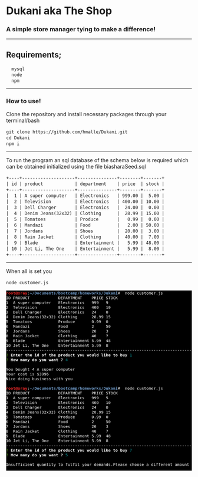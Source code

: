 # Dukani aka The Shop

### A simple store manager tying to make a difference! 
---
## Requirements;
```
  mysql
  node
  npm
```
---

### How to use!

Clone the repository and install necessary packages through your terminal/bash
```
git clone https://github.com/hmalle/Dukani.git
cd Dukani
npm i
```
---

To run the program an sql database of the schema below is required
which can be obtained initialized using the file biasharaSeed.sql
```
+----+--------------------+---------------+--------+-------+
| id | product            | department    | price  | stock |
+----+--------------------+---------------+--------+-------+
|  1 | A super computer   | Electronics   | 999.00 |  5.00 |
|  2 | Television         | Electronics   | 400.00 | 10.00 |
|  3 | Dell Charger       | Electronics   |  24.00 |  0.00 |
|  4 | Denim Jeans(32x32) | Clothing      |  28.99 | 15.00 |
|  5 | Tomatoes           | Produce       |   0.99 |  0.00 |
|  6 | Mandazi            | Food          |   2.00 | 50.00 |
|  7 | Jordans            | Shoes         |  20.00 |  3.00 |
|  8 | Rain Jacket        | Clothing      |  40.00 |  7.00 |
|  9 | Blade              | Entertainment |   5.99 | 48.00 |
| 10 | Jet Li, The One    | Entertainment |   5.99 |  8.00 |
+----+--------------------+---------------+--------+-------+
```
---

When all is set you
```
node customer.js
```

![Image of customer.js in action](assets/dukani.png)
